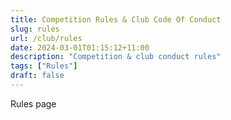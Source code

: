 ```yaml
---
title: Competition Rules & Club Code Of Conduct
slug: rules
url: /club/rules
date: 2024-03-01T01:15:12+11:00
description: "Competition & club conduct rules"
tags: ["Rules"]
draft: false
---
```


Rules page
